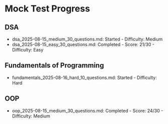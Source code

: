 # Mock Test Progress

## DSA
- dsa_2025-08-15_medium_30_questions.md: Started - Difficulty: Medium
- dsa_2025-08-15_easy_30_questions.md: Completed - Score: 21/30 - Difficulty: Easy

## Fundamentals of Programming
- fundamentals_2025-08-16_hard_10_questions.md: Started - Difficulty: Hard

## OOP
- oop_2025-08-15_medium_30_questions.md: Completed - Score: 24/30 - Difficulty: Medium